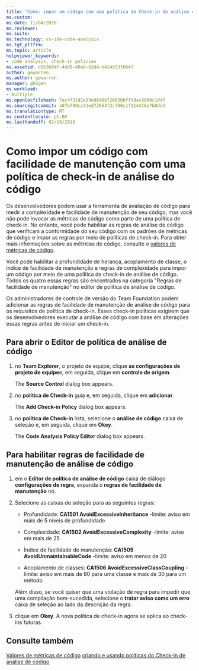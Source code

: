 ```yaml
---
title: "Como: impor um código com uma política de Check-in do análise código | Microsoft Docs"
ms.custom: 
ms.date: 11/04/2016
ms.reviewer: 
ms.suite: 
ms.technology: vs-ide-code-analysis
ms.tgt_pltfrm: 
ms.topic: article
helpviewer_keywords:
- code analysis, check-in policies
ms.assetid: d1b3b04f-4dd9-40e6-b2d4-b414d33fb647
author: gewarren
ms.author: gewarren
manager: ghogen
ms.workload:
- multiple
ms.openlocfilehash: 7ac4f31d1e93ed648bf2065bbff9dac8800c1d4f
ms.sourcegitcommit: a07b789cc41ed72664f2c700c1f114476e7b0ddd
ms.translationtype: MT
ms.contentlocale: pt-BR
ms.lasthandoff: 02/19/2018
---
```

# <a name="how-to-enforce-maintainable-code-with-a-code-analysis-check-in-policy"></a>Como impor um código com facilidade de manutenção com uma política de check-in de análise do código

Os desenvolvedores podem usar a ferramenta de avaliação de código para medir a complexidade e facilidade de manutenção de seu código, mas você não pode invocar as métricas de código como parte de uma política de check-in. No entanto, você pode habilitar as regras de análise de código que verificam a conformidade do seu código com os padrões de métricas de código e impor as regras por meio de políticas de check-in. Para obter mais informações sobre as métricas de código, consulte o [valores de métricas de código](../code-quality/code-metrics-values.md).

Você pode habilitar a profundidade de herança, acoplamento de classe, o índice de facilidade de manutenção e regras de complexidade para impor um código por meio de uma política de check-in de análise de código. Todos os quatro essas regras são encontrados na categoria "Regras de facilidade de manutenção" no editor de política de análise de código.

Os administradores de controle de versão do Team Foundation podem adicionar as regras de facilidade de manutenção de análise de código para os requisitos de política de check-in. Esses check-in políticas exigirem que os desenvolvedores executar a análise de código com base em alterações essas regras antes de iniciar um check-in.

## <a name="to-open-the-code-analysis-policy-editor"></a>Para abrir o Editor de política de análise de código

1. no **Team Explorer**, o projeto de equipe, clique **as configurações de projeto de equipe**e, em seguida, clique em **controle de origem**.

     The **Source Control** dialog box appears.

2. no **política de Check-in** guia e, em seguida, clique em **adicionar**.

     The **Add Check-in Policy** dialog box appears.

3. no **política de Check-in** lista, selecione o **análise de código** caixa de seleção e, em seguida, clique em **Okey**.

     The **Code Analysis Policy Editor** dialog box appears.

## <a name="to-enable-code-analysis-maintainability-rules"></a>Para habilitar regras de facilidade de manutenção de análise de código

1. em o **Editor de política de análise de código** caixa de diálogo **configurações de regra**, expanda o **regras de facilidade de manutenção** nó.

2. Selecione as caixas de seleção para as seguintes regras:

    -   Profundidade: **CA1501 AvoidExcessiveInheritance** -limite: aviso em mais de 5 níveis de profundidade

    -   Complexidade: **CA1502 AvoidExcessiveComplexity** -limite: aviso em mais de 25

    -   Índice de facilidade de manutenção: **CA1505 AvoidUnmaintainableCode** -limite: aviso em menos de 20

    -   Acoplamento de classes: **CA1506 AvoidExcessiveClassCoupling** -limite: aviso em mais de 80 para uma classe e mais de 30 para um método

    Além disso, se você quiser que uma violação de regra para impedir que uma compilação bem-sucedida, selecione o **tratar aviso como um erro** caixa de seleção ao lado da descrição da regra.

3. clique em **Okey**. A nova política de check-in agora se aplica ao check-ins futuras.

## <a name="see-also"></a>Consulte também

[Valores de métricas de código](../code-quality/code-metrics-values.md)
[criando e usando políticas do Check-In de análise de código](../code-quality/creating-and-using-code-analysis-check-in-policies.md)